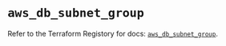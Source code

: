 # `aws_db_subnet_group`

Refer to the Terraform Registory for docs: [`aws_db_subnet_group`](https://www.terraform.io/docs/providers/aws/r/db_subnet_group).

